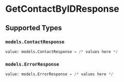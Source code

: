 # GetContactByIDResponse


## Supported Types

### `models.ContactResponse`

```python
value: models.ContactResponse = /* values here */
```

### `models.ErrorResponse`

```python
value: models.ErrorResponse = /* values here */
```

